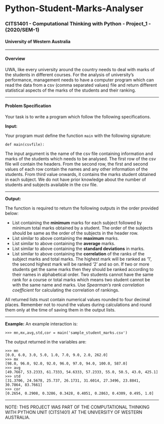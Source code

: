 # Python-Student-Marks-Analyser
### CITS1401 - Computational Thinking with Python - Project_1 - (2020/SEM-1)
#### University of Western Australia

---
#### Overview
UWA, like every university around the country needs to deal with marks of the students in different courses. For the analysis of university’s performance, management needs to have a computer program which can read the data from a csv (comma separated values) file and return different statistical aspects of the marks of the students and their ranking.

---
#### Problem Specification
Your task is to write a program which follow the following specifications.

**Input:**

Your program must define the function `main` with the following signature:
~~~
def main(csvfile):
~~~
The input argument is the name of the csv file containing information and marks of the students which needs to be analysed. The first row of the csv file will contain the headers. From the second row, the first and second values of each row contain the names and any other information of the students. From third value onwards, it contains the marks student obtained in each subject. We do not have prior knowledge about the number of students and subjects available in the csv file.

---
**Output:**

The function is required to return the following outputs in the order provided below:

- List containing the **minimum** marks for each subject followed by minimum total marks obtained by a student. The order of the subjects should be same as the order of the subjects in the header row.
- List similar to above containing the **maximum** marks.
- List similar to above containing the **average** marks.
- List similar to above containing the **standard deviations** in marks.
- List similar to above containing the **correlation** of the ranks of the subject marks and total marks. The highest mark will be ranked as ‘1’, the second highest mark will be ranked ‘2’ and so on. If two or more students get the same marks then they should be ranked according to their names in alphabetical order. Two students cannot have the same rank for a course or total marks which means two student cannot be with the same name and marks. Use *Spearman’s rank correlation coefficient* for calculating the correlation of rankings.

All returned lists must contain numerical values rounded to four decimal places.
Remember not to round the values during calculations and round them only at the
time of saving them in the output lists.

---
**Example:**
An example interaction is:
~~~
>>> mn,mx,avg,std,cor = main('sample_student_marks.csv')
~~~
The output returned in the variables are:
~~~
>>> mn
[0.0, 6.0, 3.0, 5.0, 1.0, 7.0, 9.0, 2.0, 262.0]
>>> mx
[98.0, 96.0, 92.0, 92.0, 96.0, 97.0, 94.0, 100.0, 587.0]
>>> avg
[49.7667, 53.2333, 61.7333, 54.6333, 57.2333, 55.0, 50.5, 43.0, 425.1]
>>> std
[31.3706, 24.5678, 25.737, 26.1731, 31.6014, 27.3496, 23.8841, 30.7864, 83.7661]
>>> cor
[0.2654, 0.2908, 0.3286, 0.3428, 0.4051, 0.2863, 0.4309, 0.495, 1.0]
~~~

---
NOTE: THIS PROJECT WAS PART OF THE COMPUTATIONAL THINKING WITH PYTHON  UNIT (CITS1401) AT THE UNIVERSITY OF WESTERN AUSTRALIA.
